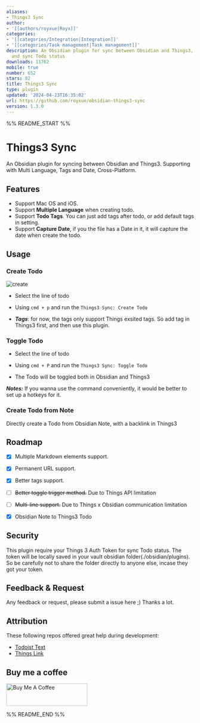 ```yaml
---
aliases:
- Things3 Sync
author:
- '[[authors/royxue|Royx]]'
categories:
- '[[categories/Integration|Integration]]'
- '[[categories/Task management|Task management]]'
description: An Obsidian plugin for sync between Obsidian and Things3, create Todo
  and sync Todo status
downloads: 11762
mobile: true
number: 652
stars: 82
title: Things3 Sync
type: plugin
updated: '2024-04-23T16:35:02'
url: https://github.com/royxue/obsidian-things3-sync
version: 1.3.0
---
```


%% README_START %%

# Things3 Sync
An Obsidian plugin for syncing between Obsidian and Things3. Supporting with Multi Language, Tags and Date, Cross-Platform.
## Features

* Support Mac OS and iOS.
* Support **Multiple Language** when creating todo.
* Support **Todo Tags**. You can just add tags after todo, or add default tags in setting.
* Support **Capture Date**, if you the file has a Date in it, it will capture the date when create the todo.

## Usage

### Create Todo
![create](https://raw.githubusercontent.com/royxue/obsidian-things3-sync/HEAD/misc/create.png)

* Select the line of todo

* Using `cmd + p` and run the `Things3 Sync: Create Todo`

* ***Tags***: for now, the tags only support Things exsited tags. So add tag in Things3 first, and then use this plugin.

### Toggle Todo

* Select the line of todo

* Using `cmd + P` and run the `Things3 Sync: Toggle Todo`

* The Todo will be toggled both in Obsidian and Things3

***Notes:*** If you wanna use the command conveniently, it would be better to set up a hotkeys for it.

### Create Todo from Note
Directly create a Todo from Obsidian Note, with a backlink in Things3

## Roadmap

- [x] Multiple Markdown elements support.

- [x] Permanent URL support.

- [x] Better tags support.

- [ ] ~~Better toggle trigger method.~~ Due to Things API limitation

- [ ] ~~Multi-line support.~~ Due to Things x Obsidian communication limitation

- [x] Obsidian Note to Things3 Todo

## Security

This plugin require your Things 3 Auth Token for sync Todo status. The token will be locally saved in your vault obsidian folder(./obsidian/plugins). So be carefully not to share the folder directly to anyone else, incase they got your token.

## Feedback & Request

Any feedback or request, please submit a issue here ;)
Thanks a lot.

## Attribution
These following repos offered great help during development:
* [Todoist Text](https://github.com/wesmoncrief/obsidian-todoist-text)
* [Things Link](https://github.com/gavinmn/obsidian-things-link)

## Buy me a coffee

<a href="https://www.buymeacoffee.com/royx" target="_blank"><img src="https://cdn.buymeacoffee.com/buttons/v2/default-red.png" alt="Buy Me A Coffee" style="height: 60px !important;width: 217px !important;" ></a>


%% README_END %%